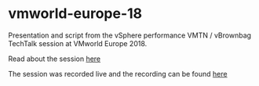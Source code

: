 # vmworld-europe-18

Presentation and script from the vSphere performance VMTN / vBrownbag TechTalk session at VMworld Europe 2018.

Read about the session [here](https://my.vmworld.com/widget/vmware/vmworld18eu/eucatalog?search=VMTN5524E)

The session was recorded live and the recording can be found [here](https://youtu.be/AsFSIFtpdBA)